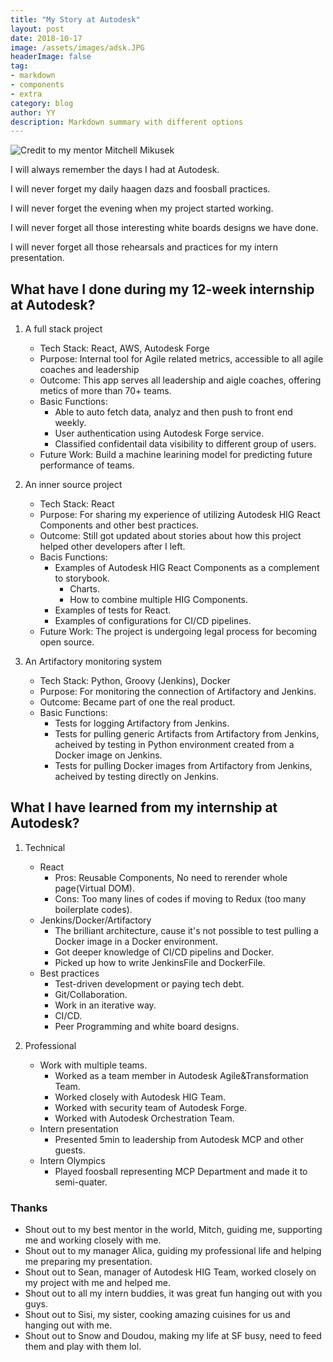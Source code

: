 ```yaml
---
title: "My Story at Autodesk"
layout: post
date: 2018-10-17
image: /assets/images/adsk.JPG
headerImage: false
tag:
- markdown
- components
- extra
category: blog
author: YY
description: Markdown summary with different options
---
```


![Credit to my mentor Mitchell Mikusek](https://YiyangQian.github.io/blog/assets/images/adsk.JPG)

<p> I will always remember the days I had at Autodesk.</p>
<p>I will never forget my daily haagen dazs and foosball practices.</p>
<p>I will never forget the evening when my project started working.</p>
<p>I will never forget all those interesting white boards designs we have done.</p>
<p>I will never forget all those rehearsals and practices for my intern presentation.</p>

## What have I done during my 12-week internship at Autodesk?
1. A full stack project 
    * Tech Stack: React, AWS, Autodesk Forge
    * Purpose: Internal tool for Agile related metrics, accessible to all agile coaches and leadership
    * Outcome: This app serves all leadership and aigle coaches, offering metics of more than 70+ teams.
    * Basic Functions: 
        * Able to auto fetch data, analyz and then push to front end weekly. 
        * User authentication using Autodesk Forge service.
        * Classified confidentail data visibility to different group of users.
    * Future Work: Build a machine learining model for predicting future performance of teams.


2. An inner source project
    * Tech Stack: React
    * Purpose: For sharing my experience of utilizing Autodesk HIG React Components and other best practices.
    * Outcome: Still got updated about stories about how this project helped other developers after I left.
    * Bacis Functions: 
        * Examples of Autodesk HIG React Components as a complement to storybook. 
            * Charts.
            * How to combine multiple HIG Components. 
        * Examples of tests for React.
        * Examples of configurations for CI/CD pipelines. 
    * Future Work: The project is undergoing legal process for becoming open source.


3. An Artifactory monitoring system 
    * Tech Stack: Python, Groovy (Jenkins), Docker
    * Purpose: For monitoring the connection of Artifactory and Jenkins.
    * Outcome: Became part of one the real product. 
    * Basic Functions: 
        * Tests for logging Artifactory from Jenkins.
        * Tests for pulling generic Artifacts from Artifactory from Jenkins, acheived by testing in Python environment created from a Docker image on Jenkins.
        * Tests for pulling Docker images from Artifactory from Jenkins, acheived by testing directly on Jenkins.

## What I have learned from my internship at Autodesk?
1. Technical 
    * React
        * Pros: Reusable Components, No need to rerender whole page(Virtual DOM).
        * Cons: Too many lines of codes if moving to Redux (too many boilerplate codes). 
    * Jenkins/Docker/Artifactory
        * The brilliant architecture, cause it's not possible to test pulling a Docker image in a Docker environment.  
        * Got deeper knowledge of CI/CD pipelins and Docker.
        * Picked up how to write JenkinsFile and DockerFile. 
    * Best practices 
        * Test-driven development or paying tech debt.
        * Git/Collaboration.
        * Work in an iterative way. 
        * CI/CD.
        * Peer Programming and white board designs.

2. Professional
    * Work with multiple teams. 
        * Worked as a team member in Autodesk Agile&Transformation Team.
        * Worked closely with Autodesk HIG Team. 
        * Worked with security team of Autodesk Forge.
        * Worked with Autodesk Orchestration Team. 
    * Intern presentation
        * Presented 5min to leadership from Autodesk MCP and other guests. 
    * Intern Olympics
        * Played foosball representing MCP Department and made it to semi-quater. 

### Thanks
* Shout out to my best mentor in the world, Mitch, guiding me, supporting me and working closely with me. 
* Shout out to my manager Alica, guiding my professional life and helping me preparing my presentation. 
* Shout out to Sean, manager of Autodesk HIG Team, worked closely on my project with me and helped me. 
* Shout out to all my intern buddies, it was great fun hanging out with you guys. 
* Shout out to Sisi, my sister, cooking amazing cuisines for us and hanging out with me. 
* Shout out to Snow and Doudou, making my life at SF busy, need to feed them and play with them lol. 